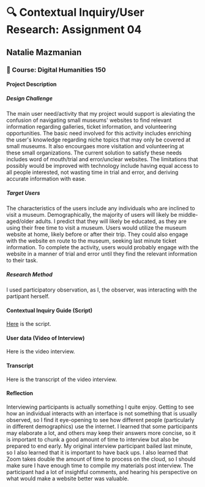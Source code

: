 # :mag: Contextual Inquiry/User Research: Assignment 04
## Natalie Mazmanian 
### :book: Course: Digital Humanities 150 

#### Project Description

##### Design Challenge
The main user need/activity that my project would support is aleviating the confusion of navigating small museums' websites to find relevant information regarding galleries, ticket information, and volunteering opportunities. The basic need involved for this activity includes enriching the user's knowledge regarding niche topics that may only be covered at small museums. It also encourgaes more visitation and volunteering at these small organizations. The current solution to satisfy these needs includes word of mouth/trial and error/unclear websites. The limitations that possibly would be improved with technology include having equal access to all people interested, not wasting time in trial and error, and deriving accurate information with ease.

##### Target Users
The characteristics of the users include any individuals who are inclined to visit a museum. Demographically, the majority of users will likely be middle-aged/older adults. I predict that they will likely be educated, as they are using their free time to visit a museum. Users would utilize the museum website at home, likely before or after their trip. They could also engage with the website en route to the museum, seeking last minute ticket information. To complete the activity, users would probably engage with the website in a manner of trial and error until they find the relevant information to their task.

##### Research Method
I used participatory observation, as I, the observer, was interacting with the partipant herself. 

#### Contextual Inquiry Guide (Script)
[Here](https://docs.google.com/document/d/1sUVS1RdlKtE3BjtAF7w7e-kYue_q82idYW5RuKHb8IU/edit?usp=sharing) is the script.

#### User data (Video of Interview)
Here is the video interview.

#### Transcript
Here is the transcript of the video interview.

#### Reflection
Interviewing participants is actually something I quite enjoy. Getting to see how an individual interacts with an interface is not something that is usually observed, so I find it eye-opening to see how different people (particularly in different demographics) use the internet. I learned that some participants may elaborate a lot, and others may keep their answers more concise, so it is important to chunk a good amount of time to interview but also be prepared to end early. My original interview participant bailed last minute, so I also learned that it is important to have back ups. I also learned that Zoom takes double the amount of time to process on the cloud, so I should make sure I have enough time to compile my materials post interview. The participant had a lot of insightful comments, and hearing his perspective on what would make a website better was valuable.
